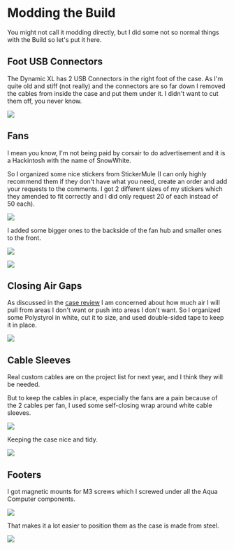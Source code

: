 # Modding the Build

You might not call it modding directly, but I did some not so normal things with the Build so let's put it here.

## Foot USB Connectors

The Dynamic XL has 2 USB Connectors in the right foot of the case. As I'm quite old and stiff \(not really\)  and the connectors are so far down I removed the cables from inside the case and put them under it. I didn't want to cut them off, you never know.

![](../.gitbook/assets/usbfooter.png)



## Fans

I mean you know, I'm not being paid by corsair to do advertisement and it is a Hackintosh with the name of SnowWhite.

So I organized some nice stickers from StickerMule \(I can only highly recommend them if they don't have what you need, create an order and add your requests to the comments. I got 2 different sizes of my stickers which they amended to fit correctly and I did only request 20 of each instead of 50 each\).

![](../.gitbook/assets/stickermule.png)

I added some bigger ones to the backside of the fan hub and smaller ones to the front.

![](../.gitbook/assets/corsairfans.png)

![](../.gitbook/assets/snowwhitefans.png)

## Closing Air Gaps

As discussed in the [case review](../this-and-that/lianli-o11-dynamics-xl-review/airflow-in-the-lianli-o11-dynamics-xl.md) I am concerned about how much air I will pull from areas I don't want or push into areas I don't want. So I organized some Polystyrol in white, cut it to size, and used double-sided tape to keep it in place.

![](../.gitbook/assets/topgapclosed.png)

## Cable Sleeves

Real custom cables are on the project list for next year, and I think they will be needed.

But to keep the cables in place, especially the fans are a pain because of the 2 cables per fan, I used some self-closing wrap around white cable sleeves.

![](../.gitbook/assets/fanswithsleeve.png)

Keeping the case nice and tidy.

![](../.gitbook/assets/tubeinginplace.png)

## Footers

I got magnetic mounts for M3 screws which I screwed under all the Aqua Computer components. 

![](../.gitbook/assets/farbwerkwithfeet.png)

That makes it a lot easier to position them as the case is made from steel.

![](../.gitbook/assets/aquaintheside.png)


